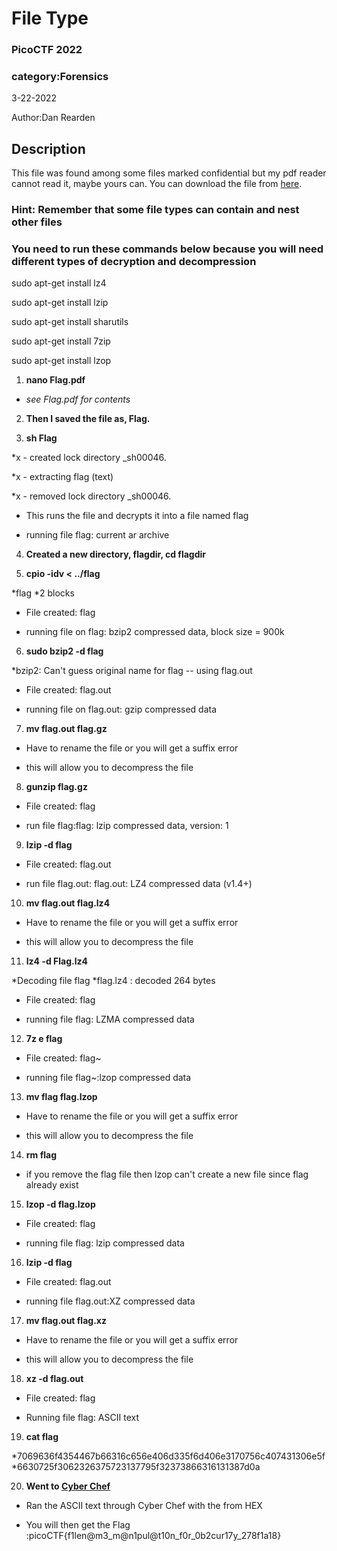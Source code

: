 # File Type
### PicoCTF 2022
### category:Forensics
3-22-2022

Author:Dan Rearden

## Description
This file was found among some files marked confidential but my pdf reader cannot read it, maybe yours can. You can download the file from [here](https://artifacts.picoctf.net/c/329/Flag.pdf).

### Hint: Remember that some file types can contain and nest other files

### You need to run these commands below because you will need different types of decryption and decompression

sudo apt-get install lz4

sudo apt-get install lzip

sudo apt-get install sharutils

sudo apt-get install 7zip

sudo apt-get install lzop



1. __nano Flag.pdf__
* _see Flag.pdf for contents_

2. __Then I saved the file as, Flag.__

3. __sh Flag__

  *x - created lock directory _sh00046.
  
  *x - extracting flag (text)
  
  *x - removed lock directory _sh00046.

  * This runs the file and decrypts it into a file named flag
  
  * running file flag: current ar archive
  

4. __Created a new directory, flagdir, cd flagdir__

5. __cpio -idv < ../flag__
  
  *flag
  *2 blocks

  * File created: flag
  
  * running file on flag: bzip2 compressed data, block size = 900k

6. __sudo bzip2 -d flag__

  *bzip2: Can't guess original name for flag -- using flag.out

  * File created: flag.out
  
  * running file on flag.out: gzip compressed data

7. __mv flag.out flag.gz__

  * Have to rename the file or you will get a suffix error
  
  * this will allow you to decompress the file

8. __gunzip flag.gz__

  * File created: flag
  
  * run file flag:flag: lzip compressed data, version: 1

9. __lzip -d flag__

  * File created: flag.out
  
  * run file flag.out: flag.out: LZ4 compressed data (v1.4+)

10. __mv flag.out flag.lz4__
  
  * Have to rename the file or you will get a suffix error
  
  * this will allow you to decompress the file

11. __lz4 -d Flag.lz4__

  *Decoding file flag 
  *flag.lz4             : decoded 264 bytes  

  * File created: flag
  
  * running file flag: LZMA compressed data

12. __7z e flag__
  
  * File created: flag~
  
  * running file flag~:lzop compressed data


13. __mv flag flag.lzop__
  
  * Have to rename the file or you will get a suffix error
  
  * this will allow you to decompress the file

14. __rm flag__

  * if you remove the flag file then lzop can't create a new file since flag already exist

15. __lzop -d flag.lzop__
  
  * File created: flag
  
  * running file flag: lzip compressed data

16. __lzip -d flag__
  
  * File created: flag.out
  
  * running file flag.out:XZ compressed data

17. __mv flag.out flag.xz__

  * Have to rename the file or you will get a suffix error
  
  * this will allow you to decompress the file

18. __xz -d flag.out__

  * File created: flag
  
  * Running file flag: ASCII text

19. __cat flag__
  
  *7069636f4354467b66316c656e406d335f6d406e3170756c407431306e5f
  *6630725f3062326375723137795f32373866316131387d0a

20.  __Went to [Cyber Chef](https://gchq.github.io/CyberChef/)__
  
  * Ran the ASCII text through Cyber Chef with the from HEX 
  
  * You will then get the Flag :picoCTF{f1len@m3_m@n1pul@t10n_f0r_0b2cur17y_278f1a18}
